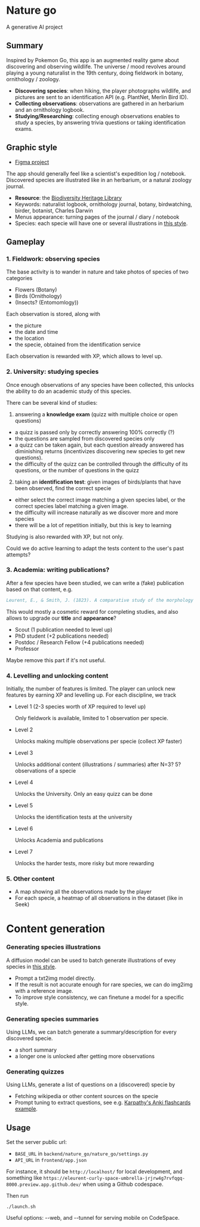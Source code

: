 # Nature go

A generative AI project

## Summary

Inspired by Pokemon Go, this app is an augmented reality game about discovering and observing wildlife.
The universe / mood revolves around playing a young naturalist in the 19th century, doing fieldwork in botany, ornithology / zoology.

- **Discovering species**: when hiking, the player photographs wildlife, and pictures are sent to an identification API (e.g. PlantNet, Merlin Bird ID).
- **Collecting observations**: observations are gathered in an herbarium and an ornithology logbook.
- **Studying/Researching**: collecting enough observations enables to *study* a species, by answering trivia questions or taking identification exams.

## Graphic style

- [Figma project](https://www.figma.com/file/iPjswR0CeXpBdz94pG0Bgh/Nature-Go?type=design&mode=design&t=kyAtjChl3VWXbrzz-1)

The app should generally feel like a scientist's expedition log / notebook. Discovered species are illustrated like in an herbarium, or a natural zoology journal.

- **Resource**: the [Biodiversity Heritage Library](https://www.flickr.com/photos/biodivlibrary/)
- Keywords: naturalist logbook, ornithology journal, botany, birdwatching, birder, botanist, Charles Darwin
- Menus appearance: turning pages of the journal / diary / notebook
- Species: each specie will have one or several illustrations in [this style](https://www.flickr.com/photos/biodivlibrary/).

## Gameplay

### 1. Fieldwork: observing species

The base activity is to wander in nature and take photos of species of two categories

- Flowers (Botany)
- Birds (Ornithology)
- (Insects? (Entomomlogy))

Each observation is stored, along with

- the picture
- the date and time
- the location
- the specie, obtained from the identification service

Each observation is rewarded with XP, which allows to level up.

### 2. University: studying species

Once enough observations of any species have been collected, this unlocks the ability to do an academic study of this species.

There can be several kind of studies:

1. answering a **knowledge exam** (quizz with multiple choice or open questions)
  - a quizz is passed only by correctly answering 100% correctly (?)
  - the questions are sampled from discovered species only
  - a quizz can be taken again, but each question already answered has diminishing returns (incentivizes discovering new species to get new questions).
  - the difficulty of the quizz can be controlled through the difficulty of its questions, or the number of questions in the quizz
2. taking an **identification test**: given images of birds/plants that have been observed, find the correct specie
  - either select the correct image matching a given species label, or the correct species label matching a given image.
  - the difficulty will increase naturally as we discover more and more species
  - there will be a lot of repetition initially, but this is key to learning

Studying is also rewarded with XP, but not only.

Could we do active learning to adapt the tests content to the user's past attempts?

### 3. Academia: writing publications?

After a few species have been studied, we can write a  (fake) publication based on that content, e.g.

```bibtex
Leurent, E., & Smith, J. (1823). A comparative study of the morphology and ecology of edelweiss, forget-me-not, and daffodils. Journal of Botany, 23(2), 45-56.
```

This would mostly a cosmetic reward for completing studies, and also allows to upgrade our **title** and **appearance**?

- Scout (1 publication needed to level up)
- PhD student (+2 publications needed)
- Postdoc / Research Fellow (+4 publications needed)
- Professor

Maybe remove this part if it's not useful.

### 4. Levelling and unlocking content

Initially, the number of features is limited. The player can unlock new features by earning XP and levelling up.
For each discipline, we track

- Level 1 (2-3 species worth of XP required to level up)

    Only fieldwork is available, limited to 1 observation per specie.

- Level 2

    Unlocks making multiple observations per specie (collect XP faster)

- Level 3

    Unlocks additional content (illustrations / summaries) after N=3? 5? observations of a specie

- Level 4

   Unlocks the University. Only an easy quizz can be done

- Level 5

   Unlocks the identification tests at the university

- Level 6

  Unlocks Academia and publications

- Level 7

  Unlocks the harder tests, more risky but more rewarding

### 5. Other content

- A map showing all the observations made by the player
- For each specie, a heatmap of all observations in the dataset (like in Seek)

# Content generation

### Generating species illustrations

A diffusion model can be used to batch generate illustrations of evey species in [this style](https://www.flickr.com/photos/biodivlibrary/).

- Prompt a txt2img model directly.
- If the result is not accurate enough for rare species, we can do img2img with a reference image.
- To improve style consistency, we can finetune a model for a specific style.

### Generating species summaries

Using LLMs, we can batch generate a summary/description for every discovered specie.

- a short summary
- a longer one is unlocked after getting more observations

### Generating quizzes

Using LLMs, generate a list of questions on a (discovered) specie by

- Fetching wikipedia or other content sources on the specie
- Prompt tuning to extract questions, see e.g. [Karpathy's Anki flashcards example](https://twitter.com/karpathy/status/1663262981302681603?s=20).


## Usage

Set the server public url:
- `BASE_URL` in `backend/nature_go/nature_go/settings.py`
- `API_URL` in `frontend/app.json`

For instance, it should be `http://localhost/` for local development, and something like `https://eleurent-curly-space-umbrella-jrjrw4g7rvfqgq-8000.preview.app.github.dev/` when using a Github codespace.

Then run

```
./launch.sh
```

Useful options: --web, and --tunnel for serving mobile on CodeSpace.
